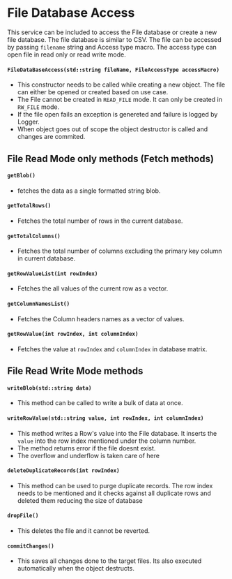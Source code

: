# File Database Access

This service can be included to access the File database or create a new file database. The file database is similar to CSV. The
file can be accessed by passing `filename` string and Access type macro. The access type can open file in read only or read write
mode.

#### `FileDataBaseAccess(std::string fileName, FileAccessType accessMacro)`

- This constructor needs to be called while creating a new object. The file can either be opened or created based on use case.
- The File cannot be created in `READ_FILE` mode. It can only be created in `RW_FILE` mode.
- If the file open fails an exception is genereted and failure is logged by Logger.
- When object goes out of scope the object destructor is called and changes are commited.

## File Read Mode only methods (Fetch methods)

#### `getBlob()`

- fetches the data as a single formatted string blob.

#### `getTotalRows()`

- Fetches the total number of rows in the current database.

#### `getTotalColumns()`

- Fetches the total number of columns excluding the primary key column in current database.

#### `getRowValueList(int rowIndex)`

- Fetches the all values of the current row as a vector.

#### `getColumnNamesList()`

- Fetches the Column headers names as a vector of values.

#### `getRowValue(int rowIndex, int columnIndex)`

- Fetches the value at `rowIndex` and `columnIndex` in database matrix. 

## File Read Write Mode methods

#### `writeBlob(std::string data)`

- This method can be called to  write a bulk of data at once.

#### `writeRowValue(std::string value, int rowIndex, int columnIndex)`

- This method writes a Row's value into the File database. It inserts the `value` into the row index mentioned under the column
number.
- The method returns error if the file doesnt exist.
- The overflow and underflow is taken care of here

#### `deleteDuplicateRecords(int rowIndex)`

- This method can be used to purge duplicate records. The row index needs to be mentioned and it checks against all duplicate
rows and deleted them reducing the size of database

#### `dropFile()`

- This deletes the file and it cannot be reverted.

#### `commitChanges()`

- This saves all changes done to the target files. Its also executed automatically when the object destructs.

